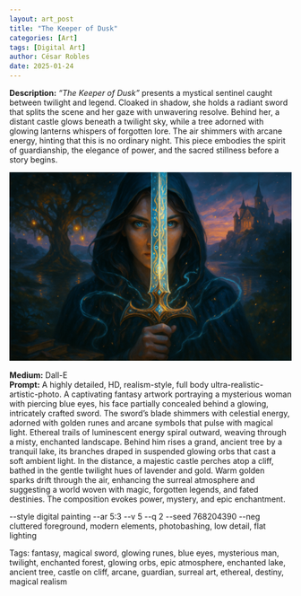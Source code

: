 ```yaml
---
layout: art_post
title: "The Keeper of Dusk"
categories: [Art]
tags: [Digital Art]
author: César Robles
date: 2025-01-24
---
```

**Description:** *“The Keeper of Dusk”* presents a mystical sentinel caught between twilight and legend. Cloaked in shadow, she holds a radiant sword that splits the scene and her gaze with unwavering resolve. Behind her, a distant castle glows beneath a twilight sky, while a tree adorned with glowing lanterns whispers of forgotten lore. The air shimmers with arcane energy, hinting that this is no ordinary night. This piece embodies the spirit of guardianship, the elegance of power, and the sacred stillness before a story begins.

![The Keeper of Dusk](/imag/digital_art/the_keeper_of_dusk.png)

**Medium:** Dall-E\
**Prompt:** A highly detailed, HD, realism-style,  full body ultra-realistic-artistic-photo. A captivating fantasy artwork portraying a mysterious woman with piercing blue eyes, his face partially concealed behind a glowing, intricately crafted sword. The sword’s blade shimmers with celestial energy, adorned with golden runes and arcane symbols that pulse with magical light. Ethereal trails of luminescent energy spiral outward, weaving through a misty, enchanted landscape. Behind him rises a grand, ancient tree by a tranquil lake, its branches draped in suspended glowing orbs that cast a soft ambient light. In the distance, a majestic castle perches atop a cliff, bathed in the gentle twilight hues of lavender and gold. Warm golden sparks drift through the air, enhancing the surreal atmosphere and suggesting a world woven with magic, forgotten legends, and fated destinies. The composition evokes power, mystery, and epic enchantment.

--style digital painting --ar 5:3 --v 5 --q 2 --seed 768204390 --neg cluttered foreground, modern elements, photobashing, low detail, flat lighting

Tags: fantasy, magical sword, glowing runes, blue eyes, mysterious man, twilight, enchanted forest, glowing orbs, epic atmosphere, enchanted lake, ancient tree, castle on cliff, arcane, guardian, surreal art, ethereal, destiny, magical realism